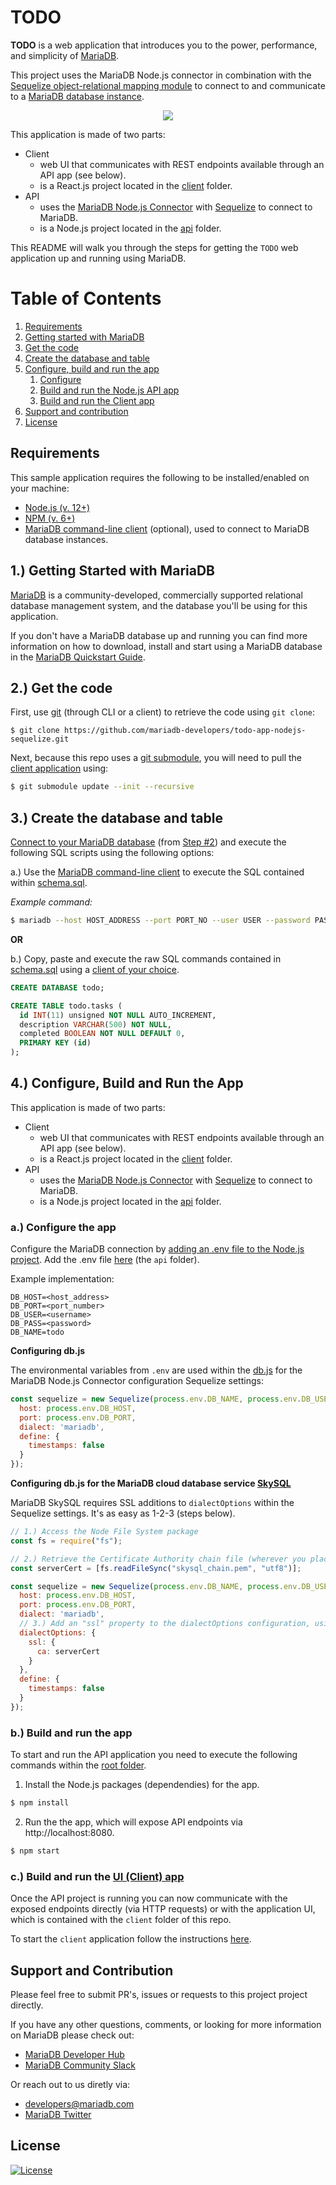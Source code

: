 # TODO

**TODO** is a web application that introduces you to the power, performance, and simplicity of [MariaDB](https://mariadb.com/products/).

This project uses the MariaDB Node.js connector in combination with the [Sequelize object-relational mapping module](https://sequelize.org/) to connect to and communicate to a [MariaDB database instance](https://github.com/mariadb-developers/mariadb-getting-started).

<p align="center" spacing="10">
    <kbd>
        <img src="media/demo.gif" />
    </kbd>
</p>

This application is made of two parts:

* Client
    - web UI that communicates with REST endpoints available through an API app (see below).
    - is a React.js project located in the [client](src/client) folder.
* API
    - uses the [MariaDB Node.js Connector](https://github.com/mariadb-corporation/mariadb-connector-nodejs) with [Sequelize](https://sequelize.org/) to connect to MariaDB.
    - is a Node.js project located in the [api](src/api) folder.

This README will walk you through the steps for getting the `TODO` web application up and running using MariaDB.

# Table of Contents
1. [Requirements](#requirements)
2. [Getting started with MariaDB](#mariadb)
3. [Get the code](#code)
4. [Create the database and table](#schema)
5. [Configure, build and run the app](#app)
    1. [Configure](#configure-app)
    2. [Build and run the Node.js API app](#build-run-api)
    3. [Build and run the Client app](#build-run-client)
6. [Support and contribution](#support-contribution)
7. [License](#license)

## Requirements <a name="requirements"></a>

This sample application requires the following to be installed/enabled on your machine:

* [Node.js (v. 12+)](https://nodejs.org/docs/latest-v12.x/api/index.html)
* [NPM (v. 6+)](https://docs.npmjs.com/)
* [MariaDB command-line client](https://mariadb.com/products/skysql/docs/clients/mariadb-clients/mariadb-client/) (optional), used to connect to MariaDB database instances.

## 1.) Getting Started with MariaDB <a name="mariadb"></a>

[MariaDB](https://mariadb.com) is a community-developed, commercially supported relational database management system, and the database you'll be using for this application.

If you don't have a MariaDB database up and running you can find more information on how to download, install and start using a MariaDB database in the [MariaDB Quickstart Guide](https://github.com/mariadb-developers/mariadb-getting-started).

## 2.) Get the code <a name="code"></a>

First, use [git](git-scm.org) (through CLI or a client) to retrieve the code using `git clone`:

```
$ git clone https://github.com/mariadb-developers/todo-app-nodejs-sequelize.git
```

Next, because this repo uses a [git submodule](https://git-scm.com/book/en/v2/Git-Tools-Submodules), you will need to pull the [client application](https://github.com/mariadb-developers/todo_app_client) using:

```bash
$ git submodule update --init --recursive
```

## 3.) Create the database and table <a name="schema"></a>

[Connect to your MariaDB database](https://mariadb.com/products/skysql/docs/clients/) (from [Step #2](#mariadb)) and execute the following SQL scripts using the following options:

a.) Use the [MariaDB command-line client](https://mariadb.com/products/skysql/docs/clients/mariadb-clients/mariadb-client/) to execute the SQL contained within [schema.sql](schema.sql).

_Example command:_
```bash
$ mariadb --host HOST_ADDRESS --port PORT_NO --user USER --password PASSWORD < schema.sql
```

**OR**

b.) Copy, paste and execute the raw SQL commands contained in [schema.sql](schema.sql) using a [client of your choice](https://mariadb.com/products/skysql/docs/clients/).

```sql
CREATE DATABASE todo;

CREATE TABLE todo.tasks (
  id INT(11) unsigned NOT NULL AUTO_INCREMENT,
  description VARCHAR(500) NOT NULL,
  completed BOOLEAN NOT NULL DEFAULT 0,
  PRIMARY KEY (id)
);
```

## 4.) Configure, Build and Run the App <a name="app"></a>

This application is made of two parts:

* Client
    - web UI that communicates with REST endpoints available through an API app (see below).
    - is a React.js project located in the [client](src/client) folder.
* API
    - uses the [MariaDB Node.js Connector](https://github.com/mariadb-corporation/mariadb-connector-nodejs) with [Sequelize](https://sequelize.org/) to connect to MariaDB.
    - is a Node.js project located in the [api](src/api) folder.

### a.) Configure the app <a name="configure-app"></a>

Configure the MariaDB connection by [adding an .env file to the Node.js project](https://github.com/mariadb-corporation/mariadb-connector-nodejs/blob/master/documentation/promise-api.md#security-consideration). Add the .env file [here](src/api) (the `api` folder).

Example implementation:

```
DB_HOST=<host_address>
DB_PORT=<port_number>
DB_USER=<username>
DB_PASS=<password>
DB_NAME=todo
```

**Configuring db.js**

The environmental variables from `.env` are used within the [db.js](src/api/db.js) for the MariaDB Node.js Connector configuration Sequelize settings:

```javascript
const sequelize = new Sequelize(process.env.DB_NAME, process.env.DB_USER, process.env.DB_PASS, {
  host: process.env.DB_HOST,
  port: process.env.DB_PORT,
  dialect: 'mariadb',
  define: {
    timestamps: false
  }
});
```

**Configuring db.js for the MariaDB cloud database service [SkySQL](https://mariadb.com/products/skysql/)**

MariaDB SkySQL requires SSL additions to `dialectOptions` within the Sequelize settings. It's as easy as 1-2-3 (steps below).

```javascript
// 1.) Access the Node File System package
const fs = require("fs");

// 2.) Retrieve the Certificate Authority chain file (wherever you placed it - notice it's just in the Node project root here)
const serverCert = [fs.readFileSync("skysql_chain.pem", "utf8")];

const sequelize = new Sequelize(process.env.DB_NAME, process.env.DB_USER, process.env.DB_PASS, {
  host: process.env.DB_HOST,
  port: process.env.DB_PORT,
  dialect: 'mariadb',
  // 3.) Add an "ssl" property to the dialectOptions configuration, using the serverCert const defined above
  dialectOptions: {
    ssl: {
      ca: serverCert
    }
  },
  define: {
    timestamps: false
  }
});
```

### b.) Build and run the app <a name="build-run-api"></a>

To start and run the API application you need to execute the following commands within the [root folder](src/api).

1. Install the Node.js packages (dependendies) for the app.

```bash
$ npm install
```

2. Run the the app, which will expose API endpoints via http://localhost:8080.

```bash 
$ npm start
``` 

### c.) Build and run the [UI (Client) app](https://github.com/mariadb-developers/todo-app-client) <a name="build-run-client"></a>

Once the API project is running you can now communicate with the exposed endpoints directly (via HTTP requests) or with the application UI, which is contained with the `client` folder of this repo.

To start the `client` application follow the instructions [here](https://github.com/mariadb-developers/todo-app-client).

## Support and Contribution <a name="support-contribution"></a>

Please feel free to submit PR's, issues or requests to this project project directly.

If you have any other questions, comments, or looking for more information on MariaDB please check out:

* [MariaDB Developer Hub](https://mariadb.com/developers)
* [MariaDB Community Slack](https://r.mariadb.com/join-community-slack)

Or reach out to us diretly via:

* [developers@mariadb.com](mailto:developers@mariadb.com)
* [MariaDB Twitter](https://twitter.com/mariadb)

## License <a name="license"></a>
[![License](https://img.shields.io/badge/License-MIT-blue.svg?style=plastic)](https://opensource.org/licenses/MIT)
